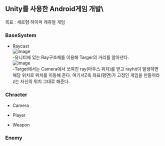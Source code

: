 ## Unity를 사용한 Android게임 개발\
목표 : 세로형 하이퍼 캐쥬얼 게임

### BaseSystem
- Raycast\
![image](https://user-images.githubusercontent.com/93506849/183328107-fc9fb9a4-09e1-4d4a-ac40-a51b50ce5ba0.png)\
-유니티에 있는 Ray구조체를 이용해 Targer의 거리를 알아낸다.\
![image](https://user-images.githubusercontent.com/93506849/183328692-2ce80d7c-438f-4d81-85d2-64ebd239a7fd.png)\
-Target에서는 Camera에서 쏘여진 ray(마우스 위치)를 받고 rayhit이 발생하면 해당 위치로 위치를 이동해 준다. 여기서Z축 좌표(평면)가 고정인 게임을 만들꺼라 z는 자신의 위치 그대로 해준다.

### Chracter
- Camera

- Player

- Weapon

### Enemy
